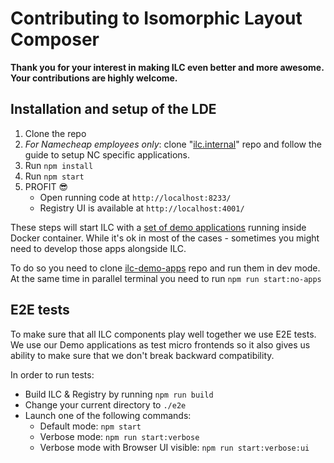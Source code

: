 # Contributing to Isomorphic Layout Composer

**Thank you for your interest in making ILC even better and more awesome. Your contributions are highly welcome.**

## Installation and setup of the LDE
1. Clone the repo
1. _For Namecheap employees only_: clone 
"[ilc.internal](https://git.namecheap.net/projects/RND/repos/ilc.internal/browse)" 
repo and follow the guide to setup NC specific applications.
1. Run `npm install`
1. Run `npm start`
1. PROFIT 😎
    * Open running code at `http://localhost:8233/`
    * Registry UI is available at `http://localhost:4001/`
    
These steps will start ILC with a [set of demo applications](https://github.com/namecheap/ilc-demo-apps) running inside
Docker container. While it's ok in most of the cases - sometimes you might need to develop those apps alongside ILC.

To do so you need to clone [ilc-demo-apps](https://github.com/namecheap/ilc-demo-apps) repo and run them in dev mode.
At the same time in parallel terminal you need to run `npm run start:no-apps`

## E2E tests

To make sure that all ILC components play well together we use E2E tests. We use our Demo applications as test micro frontends 
so it also gives us ability to make sure that we don't break backward compatibility.

In order to run tests:

* Build ILC & Registry by running `npm run build`
* Change your current directory to `./e2e`
* Launch one of the following commands:
    * Default mode: `npm start`
    * Verbose mode: `npm run start:verbose`
    * Verbose mode with Browser UI visible: `npm run start:verbose:ui`

